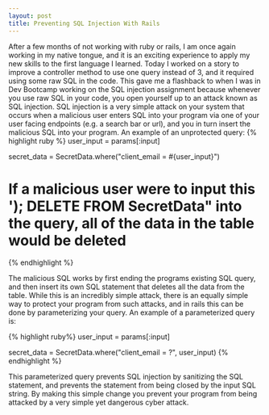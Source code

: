 ```yaml
---
layout: post
title: Preventing SQL Injection With Rails
---
```


After a few months of not working with ruby or rails, I am once again working in my native tongue, and it is an exciting experience to apply my new skills to the first language I learned. Today I worked on a story to improve a controller method to use one query instead of 3, and it required using some raw SQL in the code. This gave me a flashback to when I was in Dev Bootcamp working on the SQL injection assignment because whenever you use raw SQL in your code, you open yourself up to an attack known as SQL injection. SQL injection is a very simple attack on your system that occurs when a malicious user enters SQL into your program via one of your user facing endpoints (e.g. a search bar or url), and you in turn insert the malicious SQL into your program. 
An example of an unprotected query:
{% highlight ruby %}
user_input = params[:input]

secret_data = SecretData.where("client_email = #{user_input}")

# If a malicious user were to input this '); DELETE FROM SecretData" into the query, all of the data in the table would be deleted
{% endhighlight %}

The malicious SQL works by first ending the programs existing SQL query, and then insert its own SQL statement that deletes all the data from the table. While this is an incredibly simple attack, there is an equally simple way to protect your program from such attacks, and in rails this can be done by parameterizing your query. An example of a parameterized query is:

{% highlight ruby%}
user_input = params[:input]

secret_data = SecretData.where("client_email = ?", user_input)
{% endhighlight %}

This parameterized query prevents SQL injection by sanitizing the SQL statement, and prevents the statement from being closed by the input SQL string. By making this simple change you prevent your program from being attacked by a very simple yet dangerous cyber attack. 
